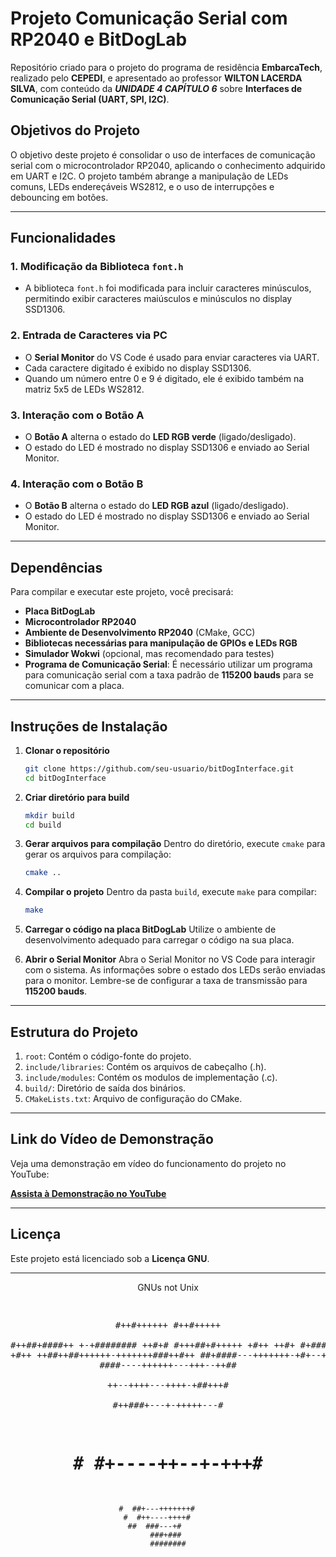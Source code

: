 # Projeto Comunicação Serial com RP2040 e BitDogLab

Repositório criado para o projeto do programa de residência **EmbarcaTech**, realizado pelo **CEPEDI**, e apresentado ao professor **WILTON LACERDA SILVA**, com conteúdo da ***UNIDADE 4 CAPÍTULO 6*** sobre **Interfaces de Comunicação Serial (UART, SPI, I2C)**.

## Objetivos do Projeto

O objetivo deste projeto é consolidar o uso de interfaces de comunicação serial com o microcontrolador RP2040, aplicando o conhecimento adquirido em UART e I2C. O projeto também abrange a manipulação de LEDs comuns, LEDs endereçáveis WS2812, e o uso de interrupções e debouncing em botões.

---

## Funcionalidades

### 1. Modificação da Biblioteca `font.h`
- A biblioteca `font.h` foi modificada para incluir caracteres minúsculos, permitindo exibir caracteres maiúsculos e minúsculos no display SSD1306.

### 2. Entrada de Caracteres via PC
- O **Serial Monitor** do VS Code é usado para enviar caracteres via UART.
- Cada caractere digitado é exibido no display SSD1306.
- Quando um número entre 0 e 9 é digitado, ele é exibido também na matriz 5x5 de LEDs WS2812.

### 3. Interação com o Botão A
- O **Botão A** alterna o estado do **LED RGB verde** (ligado/desligado).
- O estado do LED é mostrado no display SSD1306 e enviado ao Serial Monitor.

### 4. Interação com o Botão B
- O **Botão B** alterna o estado do **LED RGB azul** (ligado/desligado).
- O estado do LED é mostrado no display SSD1306 e enviado ao Serial Monitor.

---

## Dependências

Para compilar e executar este projeto, você precisará:

- **Placa BitDogLab**
- **Microcontrolador RP2040**
- **Ambiente de Desenvolvimento RP2040** (CMake, GCC)
- **Bibliotecas necessárias para manipulação de GPIOs e LEDs RGB**
- **Simulador Wokwi** (opcional, mas recomendado para testes)
- **Programa de Comunicação Serial**: É necessário utilizar um programa para comunicação serial com a taxa padrão de **115200 bauds** para se comunicar com a placa.

---

## Instruções de Instalação

1. **Clonar o repositório**
    ```bash
    git clone https://github.com/seu-usuario/bitDogInterface.git
    cd bitDogInterface
    ```

2. **Criar diretório para build**
    ```bash
    mkdir build
    cd build
    ```

3. **Gerar arquivos para compilação**
    Dentro do diretório, execute `cmake` para gerar os arquivos para compilação:
    ```bash
    cmake ..
    ```

4. **Compilar o projeto**
    Dentro da pasta `build`, execute `make` para compilar:
    ```bash
    make
    ```

5. **Carregar o código na placa BitDogLab**
    Utilize o ambiente de desenvolvimento adequado para carregar o código na sua placa.

6. **Abrir o Serial Monitor**
    Abra o Serial Monitor no VS Code para interagir com o sistema. As informações sobre o estado dos LEDs serão enviadas para o monitor. Lembre-se de configurar a taxa de transmissão para **115200 bauds**.

---

## Estrutura do Projeto

1. `root`: Contém o código-fonte do projeto.
2. `include/libraries`: Contém os arquivos de cabeçalho (.h).
3. `include/modules`: Contém os modulos de implementação (.c).
4. `build/`: Diretório de saída dos binários.
5. `CMakeLists.txt`: Arquivo de configuração do CMake.

---

## Link do Vídeo de Demonstração

Veja uma demonstração em vídeo do funcionamento do projeto no YouTube:

[**Assista à Demonstração no YouTube**](https://youtube.com/live/SEU-VIDEO-LINK)

---

## Licença

Este projeto está licenciado sob a **Licença GNU**.

---

<div align="center">
    GNUs not Unix
<pre>


  #++#++++++       #++#+++++  
#++##+####++       +-+########
++#+#    #+++##+#+++++    +#++
++#+   #+######+-++###++  +#++
++##++##++++++-+++++++###++#++
##+####---+++++++-+#+--+###++ 
  ####----++++++---+++--++##  
    ++--++++---++++-+##+++#   
   #++###+---+-+++++---#      
   #  # #+----++--+-+++#      
      #  ##+---+++++++#       
       #  #++----++++#        
        ##  ###---+#          
             ###+###          
             ########         

    
<pre>
</div>
